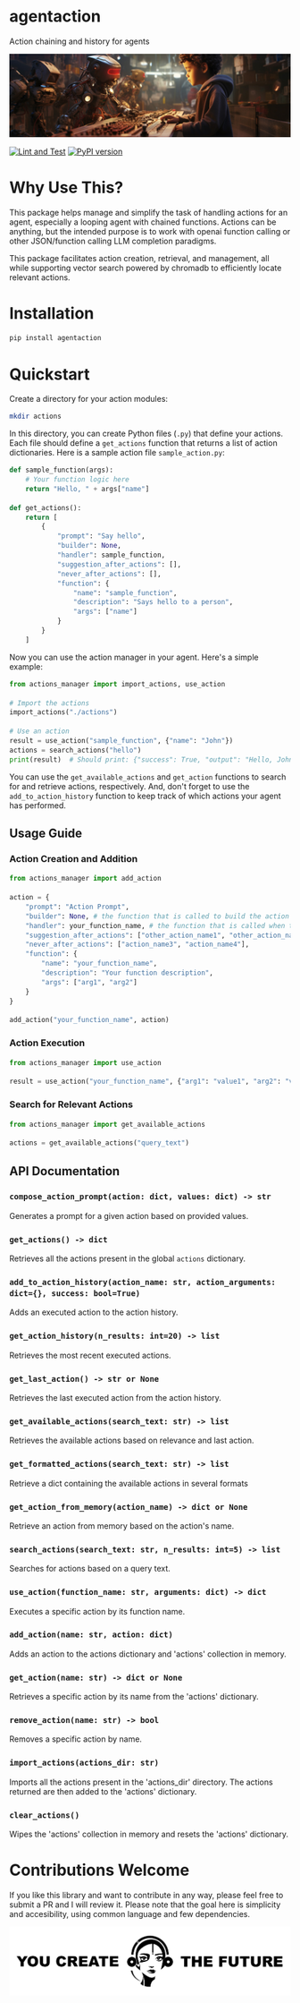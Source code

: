 # agentaction

Action chaining and history for agents

<img src="resources/image.jpg">

[![Lint and Test](https://github.com/AutonomousResearchGroup/agentaction/actions/workflows/test.yml/badge.svg)](https://github.com/AutonomousResearchGroup/agentaction/actions/workflows/test.yml)
[![PyPI version](https://badge.fury.io/py/agentaction.svg)](https://badge.fury.io/py/agentaction)

# Why Use This?
This package helps manage and simplify the task of handling actions for an agent, especially a looping agent with chained functions. Actions can be anything, but the intended purpose is to work with openai function calling or other JSON/function calling LLM completion paradigms.

This package facilitates action creation, retrieval, and management, all while supporting vector search powered by chromadb to efficiently locate relevant actions.

# Installation

```bash
pip install agentaction
```

# Quickstart

Create a directory for your action modules:

```bash
mkdir actions
```

In this directory, you can create Python files (`.py`) that define your actions. Each file should define a `get_actions` function that returns a list of action dictionaries. Here is a sample action file `sample_action.py`:

```python
def sample_function(args):
    # Your function logic here
    return "Hello, " + args["name"]

def get_actions():
    return [
        {
            "prompt": "Say hello",
            "builder": None,
            "handler": sample_function,
            "suggestion_after_actions": [],
            "never_after_actions": [],
            "function": {
                "name": "sample_function",
                "description": "Says hello to a person",
                "args": ["name"]
            }
        }
    ]
```

Now you can use the action manager in your agent. Here's a simple example:

```python
from actions_manager import import_actions, use_action

# Import the actions
import_actions("./actions")

# Use an action
result = use_action("sample_function", {"name": "John"})
actions = search_actions("hello")
print(result)  # Should print: {"success": True, "output": "Hello, John"}
```

You can use the `get_available_actions` and `get_action` functions to search for and retrieve actions, respectively. And, don't forget to use the `add_to_action_history` function to keep track of which actions your agent has performed.

## Usage Guide

### Action Creation and Addition
```python
from actions_manager import add_action

action = {
    "prompt": "Action Prompt",
    "builder": None, # the function that is called to build the action prompt
    "handler": your_function_name, # the function that is called when the action is executed
    "suggestion_after_actions": ["other_action_name1", "other_action_name2"],
    "never_after_actions": ["action_name3", "action_name4"],
    "function": {
        "name": "your_function_name",
        "description": "Your function description",
        "args": ["arg1", "arg2"]
    }
}

add_action("your_function_name", action)
```

### Action Execution
```python
from actions_manager import use_action

result = use_action("your_function_name", {"arg1": "value1", "arg2": "value2"})
```

### Search for Relevant Actions
```python
from actions_manager import get_available_actions

actions = get_available_actions("query_text")
```

## API Documentation

### `compose_action_prompt(action: dict, values: dict) -> str`
Generates a prompt for a given action based on provided values.

### `get_actions() -> dict`
Retrieves all the actions present in the global `actions` dictionary.

### `add_to_action_history(action_name: str, action_arguments: dict={}, success: bool=True)`
Adds an executed action to the action history.

### `get_action_history(n_results: int=20) -> list`
Retrieves the most recent executed actions.

### `get_last_action() -> str or None`
Retrieves the last executed action from the action history.

### `get_available_actions(search_text: str) -> list`
Retrieves the available actions based on relevance and last action.

### `get_formatted_actions(search_text: str) -> list`
Retrieve a dict containing the available actions in several formats

### `get_action_from_memory(action_name) -> dict or None`
Retrieve an action from memory based on the action's name.
### `search_actions(search_text: str, n_results: int=5) -> list`
Searches for actions based on a query text.

### `use_action(function_name: str, arguments: dict) -> dict`
Executes a specific action by its function name.

### `add_action(name: str, action: dict)`
Adds an action to the actions dictionary and 'actions' collection in memory.

### `get_action(name: str) -> dict or None`
Retrieves a specific action by its name from the 'actions' dictionary.

### `remove_action(name: str) -> bool`
Removes a specific action by name.

### `import_actions(actions_dir: str)`
Imports all the actions present in the 'actions_dir' directory. The actions returned are then added to the 'actions' dictionary.

### `clear_actions()`
Wipes the 'actions' collection in memory and resets the 'actions' dictionary.


# Contributions Welcome

If you like this library and want to contribute in any way, please feel free to submit a PR and I will review it. Please note that the goal here is simplicity and accesibility, using common language and few dependencies.

<img src="resources/youcreatethefuture.jpg">
